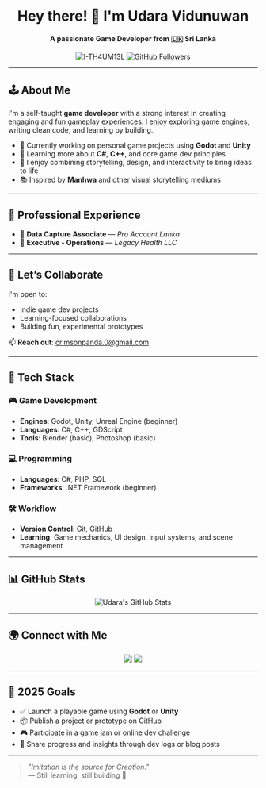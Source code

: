 <h1 align="center">Hey there! 👋 I'm Udara Vidunuwan</h1>
<h4 align="center">A passionate Game Developer from 🇱🇰 Sri Lanka</h4>

<p align="center">
  <img src="https://komarev.com/ghpvc/?username=I-TH4UM13L&label=Profile%20views&color=0e75b6&style=flat" alt="I-TH4UM13L" />
  <a href="https://github.com/I-TH4UM13L?tab=followers">
    <img src="https://img.shields.io/github/followers/I-TH4UM13L?label=Followers&style=social" alt="GitHub Followers" />
  </a>
</p>

---

## 🕹️ About Me

I'm a self-taught **game developer** with a strong interest in creating engaging and fun gameplay experiences. I enjoy exploring game engines, writing clean code, and learning by building.

- 🔭 Currently working on personal game projects using **Godot** and **Unity**
- 🧠 Learning more about **C#**, **C++**, and core game dev principles
- 🎨 I enjoy combining storytelling, design, and interactivity to bring ideas to life
- 📚 Inspired by **Manhwa** and other visual storytelling mediums

---

## 💼 Professional Experience

- 🧾 **Data Capture Associate** — *Pro Account Lanka*  
- 🏥 **Executive - Operations** — *Legacy Health LLC*

---

## 🤝 Let’s Collaborate

I'm open to:
- Indie game dev projects  
- Learning-focused collaborations  
- Building fun, experimental prototypes

📫 **Reach out**: [crimsonpanda.0@gmail.com](mailto:crimsonpanda.0@gmail.com)

---

## 🧰 Tech Stack

### 🎮 Game Development
- **Engines**: Godot, Unity, Unreal Engine (beginner)
- **Languages**: C#, C++, GDScript
- **Tools**: Blender (basic), Photoshop (basic)

### 💻 Programming
- **Languages**: C#, PHP, SQL
- **Frameworks**: .NET Framework (beginner)

### 🛠 Workflow
- **Version Control**: Git, GitHub
- **Learning**: Game mechanics, UI design, input systems, and scene management

---

## 📊 GitHub Stats

<p align="center">
  <img src="https://github-readme-stats.vercel.app/api?username=I-TH4UM13L&show_icons=true&count_private=true&theme=dark" alt="Udara's GitHub Stats" />
</p>

---

## 🌍 Connect with Me

<p align="center">
  <a href="https://github.com/I-TH4UM13L"><img src="https://img.shields.io/badge/GitHub-100000?style=for-the-badge&logo=github&logoColor=white" /></a>
  <a href="https://www.linkedin.com/in/udara-vidunuwan-431493210/"><img src="https://img.shields.io/badge/LinkedIn-0077B5?style=for-the-badge&logo=linkedin&logoColor=white" /></a>
</p>

---

## 🎯 2025 Goals

- ✅ Launch a playable game using **Godot** or **Unity**
- 📦 Publish a project or prototype on GitHub
- 🎮 Participate in a game jam or online dev challenge
- 💬 Share progress and insights through dev logs or blog posts

---

> *"Imitation is the source for Creation."*  
> — Still learning, still building 💪

